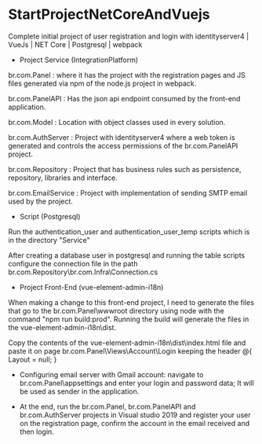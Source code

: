 # StartProjectNetCoreAndVuejs
Complete initial project of user registration and login with identityserver4 | VueJs | NET Core | Postgresql | webpack

- Project Service (IntegrationPlatform) 

br.com.Panel : where it has the project with the registration pages and JS files generated via npm of the node.js project in webpack.

br.com.PanelAPI : Has the json api endpoint consumed by the front-end application.

br.com.Model : Location with object classes used in every solution.

br.com.AuthServer : Project with identityserver4 where a web token is generated and controls the access permissions of the br.com.PanelAPI project.

br.com.Repository : Project that has business rules such as persistence, repository, libraries and interface.

br.com.EmailService : Project with implementation of sending SMTP email used by the project.

- Script (Postgresql)

Run the authentication_user and authentication_user_temp scripts which is in the directory "Service"

After creating a database user in postgresql and running the table scripts configure the connection file in the path br.com.Repository\br.com.Infra\Connection.cs

- Project Front-End (vue-element-admin-i18n)

When making a change to this front-end project, I need to generate the files that go to the br.com.Panel\wwwroot directory using node with the command "npm run build:prod". Running the build will generate the files in the vue-element-admin-i18n\dist.

Copy the contents of the vue-element-admin-i18n\dist\index.html file and paste it on page br.com.Panel\Views\Account\Login keeping the header
@{
    Layout = null;
}

- Configuring email server with Gmail account: navigate to br.com.Panel\appsettings and enter your login and password data; It will be used as sender in the application.

- At the end, run the br.com.Panel, br.com.PanelAPI and br.com.AuthServer projects in Visual studio 2019 and register your user on the registration page, confirm the account in the email received and then login.


